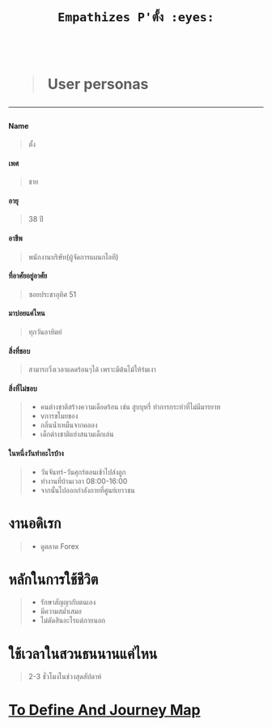 <h1 align = center> <code>Empathizes P'ตั้ง :eyes:</code> <h1>
<br>

> User personas
---
#### Name
> ตั้ง
#### เพศ  
> ชาย
#### อายุ
> 38 ปี
#### อาชีพ 
> พนักงานบริษัท(ผู้จัดการแผนกไอที)
#### ที่อาศัยอยู่อาศัย 
> ซอยประชาอุทิศ 51

#### มาบ่อยแค่ไหน 
> ทุกวันอาทิตย์
 
#### สิ่งที่ชอบ
> สามารถวิ่งเวลาแดดร้อนๆได้ เพราะมีต้นไม้ให้ร่มเงา  

#### สิ่งที่ไม่ชอบ 
> - คนต่างชาติสร้างความเดือดร้อน เช่น สูบบุหรี่ ทำการกระทำที่ไม่มีมารยาท
> - vการขโมยของ 
> - กลิ่นน้ำเหม็นจากคลอง
> - เด็กต่างชาติแย่งสนามเด็กเล่น  

#### ในหนึ่งวันทำอะไรบ้าง  
> - วันจันทร์-วันศุกร์ตอนเช้าไปส่งลูก    
> - ทำงานที่บ้านเวลา 08:00-16:00  
> - จากนั้นไปออกกำลังกายที่ศูนย์เยาวชน  

# งานอดิเรก 
> - ดูตลาด Forex

# หลักในการใช้ชีวิต 
> - รักษาสัญญากับตนเอง   
> - มีความสม่ำเสมอ
> - ไม่ตัดสินอะไรแต่ภายนอก

# ใช้เวลาในสวนธนนานแค่ไหน
> 2-3 ชั่วโมงในช่วงสุดสัปดาห์

[To Define And Journey Map](https://github.com/LeoPonin/INT100-G2-02-2Na2Jai/blob/main/Tung/Define.md)
=======

